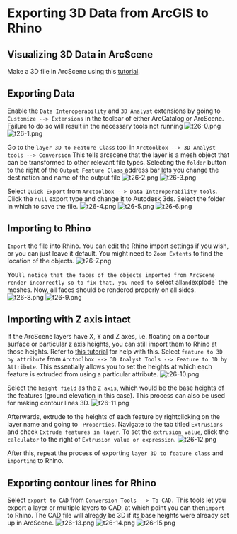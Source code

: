 # Exporting 3D Data from ArcGIS to Rhino

## Visualizing 3D Data in ArcScene

Make a 3D file in ArcScene using this [tutorial](https://github.com/CenterForSpatialResearch/gis_tutorials/blob/master/05_Visualizing_Data_in_3D_Using_ArcScene.md).

## Exporting Data

Enable the `Data Interoperability` and `3D Analyst` extensions by going to `Customize --> Extensions` in the toolbar of either ArcCatalog or ArcScene. Failure to do so will result in the necessary tools not running
![t26-0.png](https://github.com/tolaoniyangi/gis_tutorials/blob/master/Images/Tutorial_26/t26-0.png)
![t26-1.png](https://github.com/tolaoniyangi/gis_tutorials/blob/master/Images/Tutorial_26/t26-1.png)

Go to the `layer 3D to Feature Class` tool in `Arctoolbox --> 3D Analyst tools --> Conversion`
This tells arcscene that the layer is a mesh object that can be transformed to other relevant file types. Selecting the `folder` button to the right of the `Output Feature Class` address bar lets you change the destination and name of the output file
![t26-2.png](https://github.com/tolaoniyangi/gis_tutorials/blob/master/Images/Tutorial_26/t26-2.png)
![t26-3.png](https://github.com/tolaoniyangi/gis_tutorials/blob/master/Images/Tutorial_26/t26-3.png)

Select `Quick Export` from `Arctoolbox --> Data Interoperability tools`. Click the `null` export type and change it to Autodesk 3ds. Select the folder in which to save the file.
![t26-4.png](https://github.com/tolaoniyangi/gis_tutorials/blob/master/Images/Tutorial_26/t26-4.png)
![t26-5.png](https://github.com/tolaoniyangi/gis_tutorials/blob/master/Images/Tutorial_26/t26-5.png)
![t26-6.png](https://github.com/tolaoniyangi/gis_tutorials/blob/master/Images/Tutorial_26/t26-6.png)

## Importing to Rhino
`Import` the file into Rhino. You can edit the Rhino import settings if you wish, or you can just leave it default. You might need to `Zoom Extents` to find the location of the objects.
![t26-7.png](https://github.com/tolaoniyangi/gis_tutorials/blob/master/Images/Tutorial_26/t26-7.png)

You`ll notice that the faces of the objects imported from ArcScene render incorrectly so to fix that, you need to `select all` and `explode` the meshes. Now, all faces should be rendered properly on all sides.
![t26-8.png](https://github.com/tolaoniyangi/gis_tutorials/blob/master/Images/Tutorial_26/t26-8.png)
![t26-9.png](https://github.com/tolaoniyangi/gis_tutorials/blob/master/Images/Tutorial_26/t26-9.png)


## Importing with Z axis intact
If the ArcScene layers have X, Y and Z axes, i.e. floating on a contour surface or particular z axis heights, you can still import them to Rhino at those heights. Refer to [this tutorial](https://github.com/CenterForSpatialResearch/gis_tutorials/blob/master/09_Creating_A_3D_Site_Model_In_GIS.md) for help with this. Select `feature to 3D by attribute` from `Arctoolbox --> 3D Analyst Tools --> Feature to 3D by Attribute`. This essentially allows you to set the heights at which each feature is extruded from using a particular attribute.
![t26-10.png](https://github.com/tolaoniyangi/gis_tutorials/blob/master/Images/Tutorial_26/t26-10.png)

Select the `height field` as the `Z axis`, which would be the base heights of the features (ground elevation in this case). This process can also be used for making contour lines 3D.
![t26-11.png](https://github.com/tolaoniyangi/gis_tutorials/blob/master/Images/Tutorial_26/t26-11.png)

Afterwards, extrude to the heights of each feature by rightclicking on the layer name and going to ` Properties`. Navigate to the tab titled `Extrusions` and check `Extrude features in layer`. To set the `extrusion value`, click the `calculator` to the right of `Extrusion value or expression`.
![t26-12.png](https://github.com/tolaoniyangi/gis_tutorials/blob/master/Images/Tutorial_26/t26-12.png)

After this, repeat the process of exporting `layer 3D to feature class` and `importing` to Rhino.


## Exporting contour lines for Rhino
Select `export to CAD` from `Conversion Tools --> To CAD.` This tools let you export a layer or multiple layers to CAD, at which point you can then`import` to Rhino. The CAD file will already be 3D if its base heights were already set up in ArcScene.
![t26-13.png](https://github.com/tolaoniyangi/gis_tutorials/blob/master/Images/Tutorial_26/t26-13.png)
![t26-14.png](https://github.com/tolaoniyangi/gis_tutorials/blob/master/Images/Tutorial_26/t26-14.png)
![t26-15.png](https://github.com/tolaoniyangi/gis_tutorials/blob/master/Images/Tutorial_26/t26-15.png)
